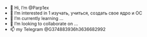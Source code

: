 - 👋 Hi, I’m @Parp1ex
- 👀 I’m interested in 1 изучать, учиться, создать свое ядро и ОС
- 🌱 I’m currently learning ... 
- 💞️ I’m looking to collaborate on ...
- 📫 my Telegram @G374883936h3636682992

<!---
Parp1ex/Parp1ex is a ✨ special ✨ repository because its `README.md` (this file) appears on your GitHub profile.
You can click the Preview link to take a look at your changes.
--->

